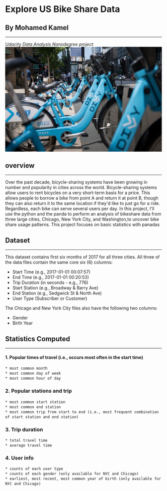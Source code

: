 # Explore US Bike Share Data 
## By Mohamed Kamel
----------------------------------------------
 _Udacity Data Analysis Nanodegree project_ 
 <img src="divvy.jpg">

## overview
----------------
Over the past decade, bicycle-sharing systems have been growing in number and popularity in cities across the world. Bicycle-sharing systems allow users to rent bicycles on a very short-term basis for a price. This allows people to borrow a bike from point A and return it at point B, though they can also return it to the same location if they'd like to just go for a ride. Regardless, each bike can serve several users per day.
In this project, I'll use the python and the panda to perform an analysis of bikeshare data from three large cities, Chicago, New York City, and Washington,to uncover bike share usage patterns. This project focuses on basic statistics  with panadas

## Dataset
--------------
<p>This dataset contains first six months of 2017  for all three cities. All three of the data files contain the same core six (6) columns:<p>

* Start Time (e.g., 2017-01-01 00:07:57)
* End Time (e.g., 2017-01-01 00:20:53)
* Trip Duration (in seconds - e.g., 776)
* Start Station (e.g., Broadway & Barry Ave)
* End Station (e.g., Sedgwick St & North Ave)
* User Type (Subscriber or Customer) 

The Chicago and New York City files also have the following two columns:
* Gender
* Birth Year

## Statistics Computed
----------------------------
#### 1. Popular times of travel (i.e., occurs most often in the start time)
    * most common month
    * most common day of week
    * most common hour of day
### 2. Popular stations and trip

    * most common start station
    * most common end station
    * most common trip from start to end (i.e., most frequent combination of start station and end station)
### 3. Trip duration

    * total travel time
    * average travel time
### 4. User info
    * counts of each user type
    * counts of each gender (only available for NYC and Chicago)
    * earliest, most recent, most common year of birth (only available for NYC and Chicago)


```python

```
